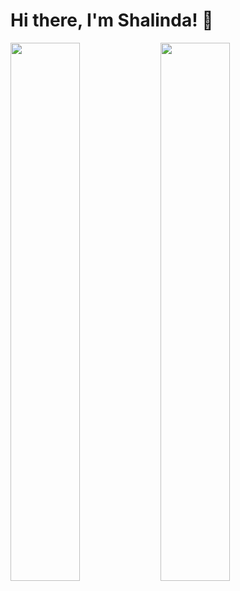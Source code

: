 # Hi there, I'm Shalinda! 👋

<img align ="left" width="47%" src="https://github-readme-stats.vercel.app/api?username=rnshalinda&show_icons=true&theme=radical" />

<img align ="left" width="47%" src="https://github-readme-stats.vercel.app/api/top-langs/?username=rnshalinda&size_weight=0.5&count_weight=0.5" />



